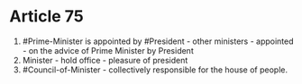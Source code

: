 #  Article 75
1. #Prime-Minister is appointed by #President  - other ministers - appointed - on the advice of Prime Minister by President
2. Minister - hold office - pleasure of president
3. #Council-of-Minister - collectively responsible for the house of people.